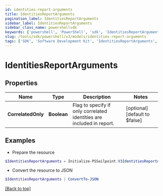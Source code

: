 ```yaml
---
id: identities-report-arguments
title: IdentitiesReportArguments
pagination_label: IdentitiesReportArguments
sidebar_label: IdentitiesReportArguments
sidebar_class_name: powershellsdk
keywords: ['powershell', 'PowerShell', 'sdk', 'IdentitiesReportArguments', 'IdentitiesReportArguments'] 
slug: /tools/sdk/powershell/v3/models/identities-report-arguments
tags: ['SDK', 'Software Development Kit', 'IdentitiesReportArguments', 'IdentitiesReportArguments']
---
```



# IdentitiesReportArguments

## Properties

Name | Type | Description | Notes
------------ | ------------- | ------------- | -------------
**CorrelatedOnly** | **Boolean** | Flag to specify if only correlated identities are included in report. | [optional] [default to $false]

## Examples

- Prepare the resource
```powershell
$IdentitiesReportArguments = Initialize-PSSailpoint.V3IdentitiesReportArguments  -CorrelatedOnly true
```

- Convert the resource to JSON
```powershell
$IdentitiesReportArguments | ConvertTo-JSON
```


[[Back to top]](#) 

